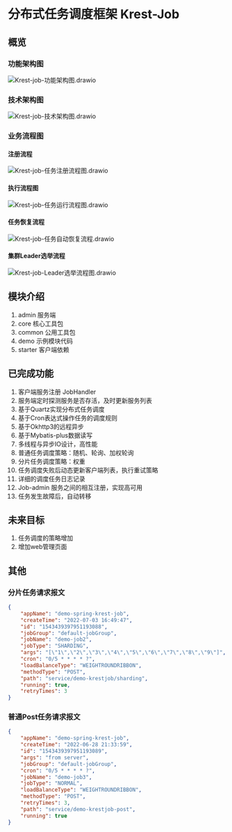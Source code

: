 # 分布式任务调度框架 Krest-Job

## 概览

### 功能架构图

![Krest-job-功能架构图.drawio](img/Krest-job-功能架构图.drawio-16608349816176.png)

### 技术架构图

![Krest-job-技术架构图.drawio](img/Krest-job-技术架构图.drawio.png)



### 业务流程图

#### 注册流程

![Krest-job-任务注册流程图.drawio](img/Krest-job-任务注册流程图.drawio.png)



#### 执行流程图

![Krest-job-任务运行流程图.drawio](img/Krest-job-任务运行流程图.drawio.png)



#### 任务恢复流程

![Krest-job-任务自动恢复流程.drawio](img/Krest-job-任务自动恢复流程.drawio.png)



#### 集群Leader选举流程

![Krest-job-Leader选举流程图.drawio](img/Krest-job-Leader选举流程图.drawio.png)







## 模块介绍

1. admin 服务端
2. core 核心工具包
3. common 公用工具包
4. demo 示例模块代码
5. starter 客户端依赖

## 已完成功能

1. 客户端服务注册 JobHandler
2. 服务端定时探测服务是否存活，及时更新服务列表
3. 基于Quartz实现分布式任务调度
4. 基于Cron表达式操作任务的调度规则
5. 基于Okhttp3的远程异步
6. 基于Mybatis-plus数据读写
7. 多线程与异步IO设计，高性能
8. 普通任务调度策略：随机、轮询、加权轮询
9. 分片任务调度策略：权重
10. 任务调度失败后动态更新客户端列表，执行重试策略
11. 详细的调度任务日志记录
12. Job-admin 服务之间的相互注册，实现高可用
13. 任务发生故障后，自动转移

    

    

## 未来目标

1. 任务调度的策略增加
2. 增加web管理页面





## 其他

### 分片任务请求报文

~~~json
{
    "appName": "demo-spring-krest-job",
    "createTime": "2022-07-03 16:49:47",
    "id": "1543439397951193088",
    "jobGroup": "default-jobGroup",
    "jobName": "demo-job2",
    "jobType": "SHARDING",
    "args": "[\"1\",\"2\",\"3\",\"4\",\"5\",\"6\",\"7\",\"8\",\"9\"]",
    "cron": "0/5 * * * * ?",
    "loadBalanceType": "WEIGHTROUNDRIBBON",
    "methodType": "POST",
    "path": "service/demo-krestjob/sharding",
    "running": true,
    "retryTimes": 3
}
~~~



### 普通Post任务请求报文

~~~json
{
    "appName": "demo-spring-krest-job",
    "createTime": "2022-06-28 21:33:59",
    "id": "1543439397951193089",
    "args": "from server",
    "jobGroup": "default-jobGroup",
    "cron": "0/5 * * * * ?",
    "jobName": "demo-job3",
    "jobType": "NORMAL",
    "loadBalanceType": "WEIGHTROUNDRIBBON",
    "methodType": "POST",
    "retryTimes": 3,
    "path": "service/demo-krestjob-post",
    "running": true
}
~~~

